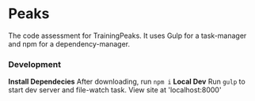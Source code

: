 # Peaks
The code assessment for TrainingPeaks.  It uses Gulp for a task-manager and npm for a dependency-manager.


### Development
**Install Dependecies**
After downloading, run `npm i`
**Local Dev**
Run `gulp` to start dev server and file-watch task.  View site at 'localhost:8000'